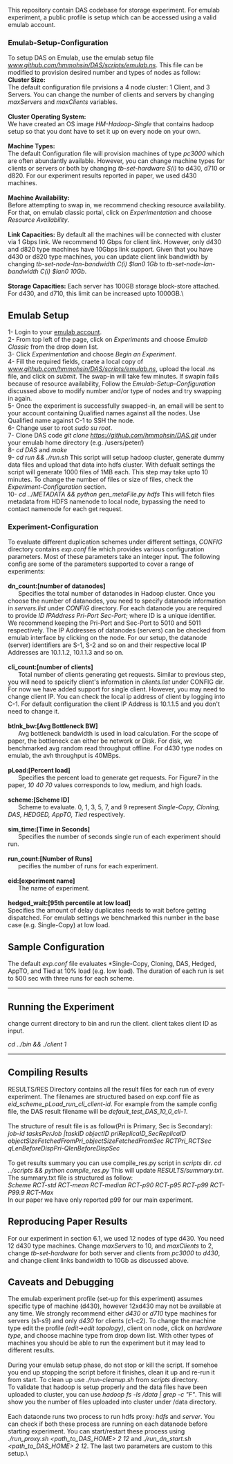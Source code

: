 This repository contain DAS codebase for storage experiment. For emulab experiment, a public profile is setup which can be accessed using a valid emulab account. 

### Emulab-Setup-Configuration
To setup DAS on Emulab, use the emulab setup file *www.github.com/hmmohsin/DAS/scripts/emulab.ns*. This file can be modified to provision desired number and types of nodes as follow:\
**Cluster Size:**\
The default configuration file prvisions a 4 node cluster: 1 Client, and 3 Servers. You can change the number of clients and servers by changing *maxServers* and *maxClients* variables.\
\
**Cluster Operating System:**\
We have created an OS image *HM-Hadoop-Single* that contains hadoop setup so that you dont have to set it up on every node on your own.\
\
**Machine Types:**\
The default Configuration file will provision machines of type *pc3000* which are often abundantly available. However, you can change machine types for clients or servers or both by changing *tb-set-hardware $S($i)* to d430, d710 or d820. For our experiment results reported in paper, we used d430 machines.\
\
**Machine Availability:**\
Before attempting to swap in, we recommend checking resource availability. For that, on emulab classic portal, click on *Experimentation* and choose *Resource Availability*.\
\
**Link Capacities:**
By default all the machines will be connected with cluster via 1 Gbps link. We recommend 10 Gbps for client link. However, only d430 and d820 type machines have 10Gbps link support. Given that you have d430 or d820 type machines, you can update client link bandwidth by changing *tb-set-node-lan-bandwidth $C($i) $lan0 1Gb* to *tb-set-node-lan-bandwidth $C($i) $lan0 10Gb*.\
\
**Storage Capacities:**
Each server has 100GB storage block-store attached. For d430, and d710, this limit can be increased upto 1000GB.\


## Emulab Setup
1- Login to your [emulab account](https://www.emulab.net).\
2- From top left of the page, click on *Experiments* and choose *Emulab Classic* from the drop down list.\
3- Click *Experimentation* and choose *Begin an Experiment*.\
4- Fill the required fields, craete a local copy of *www.github.com/hmmohsin/DAS/scripts/emulab.ns*, upload the local .ns file, and click on *submit*. The swap-in will take few minutes. If swapin fails because of resource availability, Follow the *Emulab-Setup-Configuration* discussed above to modify number and/or type of nodes and try swapping in again.\
5- Once the experiment is successfully swapped-in, an email will be sent to your account containing Qualified names against all the nodes. Use Qualified name against C-1 to SSH the node.\
6- Change user to root *sudo su root*.\
7- Clone DAS code *git clone https://github.com/hmmohsin/DAS.git* under your emulab home directory (e.g. /users/peter/)\
8- *cd DAS* and *make*\
9- *cd run && ./run.sh* This script will setup hadoop cluster, generate dummy data files and upload that data into hdfs cluster. With defualt settings the script will generate 1000 files of 1MB each. This step may take upto 10 minutes. To change the number of files or size of files, check the *Experiment-Configuration* section.\
10- *cd ../METADATA && python gen_metaFile.py hdfs* This will fetch files metadata from HDFS namenode to local node, bypassing the need to contact namenode for each get request.


### Experiment-Configuration
To evaluate different duplication schemes under different settings, *CONFIG* directory contains *exp.conf* file which provides various configuration parameters. Most of these parameters take an integer input. The following config are some of the parameters supported to cover a range of experiments:\
\
**dn_count:[number of datanodes]**\
&nbsp;&nbsp;&nbsp;&nbsp;&nbsp;&nbsp;Specifies the total number of datanodes in Hadoop cluster. Once you choose the number of datanodes, you need to specify datanode information in *servers.list* under *CONFIG* directory. For each datanode you are required to provide *ID IPAddress Pri-Port Sec-Port*; where ID is a unique identifier. We recommend keeping the Pri-Port and Sec-Port to 5010 and 5011 respectively. The IP Addresses of datanodes (servers) can be checked from emulab interface by clicking on the node. For our setup, the datanode (server) identifiers are S-1, S-2 and so on and their respective local IP Addresses are 10.1.1.2, 10.1.1.3 and so on.\
\
**cli_count:[number of clients]**\
&nbsp;&nbsp;&nbsp;&nbsp;&nbsp;&nbsp;Total number of clients generating get requests. Similar to previous step, you will need to speicify client's information in *clients.list* under CONFIG dir. For now we have added support for single client. However, you may need to change client IP. You can check the local ip address of client by logging into C-1. For default configuration the client IP Address is 10.1.1.5 and you don't need to change it.\
\
**btlnk_bw:[Avg Bottleneck BW]**\
&nbsp;&nbsp;&nbsp;&nbsp;&nbsp;&nbsp;Avg bottleneck bandwidth is used in load calculation. For the scope of paper, the bottleneck can either be network or Disk. For disk, we benchmarked avg random read throughput offline. For d430 type nodes on emulab, the avh throughput is 40MBps.\
\
**pLoad:[Percent load]**\
&nbsp;&nbsp;&nbsp;&nbsp;&nbsp;&nbsp;Specifies the percent load to generate get requests. For Figure7 in the paper, *10 40 70* values corresponds to low, medium, and high loads.\
\
**scheme:[Scheme ID]**\
&nbsp;&nbsp;&nbsp;&nbsp;&nbsp;&nbsp;Scheme to evaluate. 0, 1, 3, 5, 7, and 9 represent *Single-Copy, Cloning, DAS, HEDGED, AppTO, Tied* respectively.\
\
**sim_time:[Time in Seconds]**\
&nbsp;&nbsp;&nbsp;&nbsp;&nbsp;&nbsp;Specifies the number of seconds single run of each experiment should run.\
\
**run_count:[Number of Runs]**\
&nbsp;&nbsp;&nbsp;&nbsp;&nbsp;&nbsp;pecifies the number of runs for each experiment.\
\
**eid:[experiment name]**\
&nbsp;&nbsp;&nbsp;&nbsp;&nbsp;&nbsp;The name of experiment.\
\
**hedged_wait:[95th percentile at low load]**\
Specifies the amount of delay duplicates needs to wait before getting dispatched. For emulab settings we benchmarked this number in the base case (e.g. Single-Copy) at low load.
## Sample Configuration
The default *exp.conf* file evaluates *Single-Copy, Cloning, DAS, Hedged, AppTO, and Tied at 10% load (e.g. low load). The duration of each run is set to 500 sec with three runs for each scheme.

------
## Running the Experiment
change current directory to bin and run the client. client takes client ID as input. 

*cd ../bin && ./client 1*

------
## Compiling Results
RESULTS/RES Directory contains all the result files for each run of every experiment. The filenames are structured based on exp.conf file as *eid_scheme_pLoad_run_cli_client-id*. For example from the sample config file, the DAS result filename will be *default_test_DAS_10_0_cli-1*.\
\
The structure of result file is as follow(Pri is Primary, Sec is Secondary):\
*job-id tasksPerJob |taskID objectID priReplicaID_SecReplicaID objectSizeFetchedFromPri_objectSizeFetchedFromSec RCTPri_RCTSec qLenBeforeDispPri-QlenBeforeDispSec*\
\
To get results summary you can use compile_res.py script in *scripts* dir. *cd ../scripts && python compile_res.py* This will update *RESULTS/summary.txt*. The summary.txt file is structured as follow:\
*Scheme RCT-std RCT-mean RCT-median RCT-p90 RCT-p95 RCT-p99 RCT-P99.9 RCT-Max*\
In our paper we have only reported p99 for our main experiment.

## Reproducing Paper Results
For our experiment in section 6.1, we used 12 nodes of type d430. You need 12 d430 type machines. Change *maxServers* to 10, and *maxClients* to 2, change *tb-set-hardware* for both server and clients from *pc3000* to *d430*, and change client links bandwidth to 10Gb as discussed above. 


## Caveats and Debugging
The emulab experiment profile (set-up for this experiment) assumes specific type of machine (d430), however 12xd430 may not be available at any time. We strongly recommend either *d430* or *d710* type machines for servers (s1-s9) and only *d430* for clients (c1-c2). To change the machine type edit the profile *(edit->edit topology)*, client on node, click on *hardware type*, and choose machine type from drop down list. With other types of machines you should be able to run the experiment but it may lead to different results.\
\
During your emulab setup phase, do not stop or kill the script. If somehoe you end up stopping the script before it finishes, clean it up and re-run it from start. To clean up use *./run-cleanup.sh* from *scripts* directory.
\
To validate that hadoop is setup properly and the data files have been uploaded to cluster, you can use *hadoop fs -ls /data | grep -c "F"*. This will show you the number of files uploaded into cluster under /data directory.\
\
Each dataonde runs two process to run hdfs proxy: *hdfs* and *server*. You can check if both these process are running on each datanode before starting experiment. You can start/restart these process using *./run_proxy.sh <path_to_DAS_HOME> 2 12* and *./run_dn_start.sh <path_to_DAS_HOME> 2 12*. The last two parameters are custom to this setup.\
